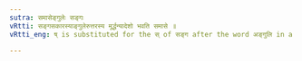 ```yaml
---
sutra: समासेङ्गुलेः सङ्गः
vRtti: सङ्गसकारस्याङ्गुलेरुत्तरस्य मूर्द्धन्यादेशो भवति समासे ॥
vRtti_eng: ष् is substituted for the स् of सङ्ग after the word अङ्गुलि in a compound.

---
```

